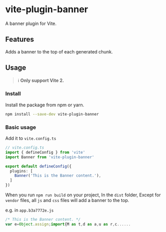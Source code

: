 # vite-plugin-banner

A banner plugin for Vite.

## Features

Adds a banner to the top of each generated chunk.

## Usage

> ℹ️ **Only support Vite 2.**

### Install

Install the package from npm or yarn.

```bash
npm install --save-dev vite-plugin-banner
```

### Basic usage

Add it to `vite.config.ts`

```ts
// vite.config.ts
import { defineConfig } from 'vite'
import Banner from 'vite-plugin-banner'

export default defineConfig({
  plugins: [
    Banner('This is the Banner content.'),
  ]
})
```

When you run `npm run build` on your project, In the `dist` folder, Except for `vendor` files, all `js` and `css` files will add a banner to the top.

e.g. in `app.b3a7772e.js`

```js
/* This is the Banner content. */
var e=Object.assign;import{M as t,d as a,u as r,c......
```

